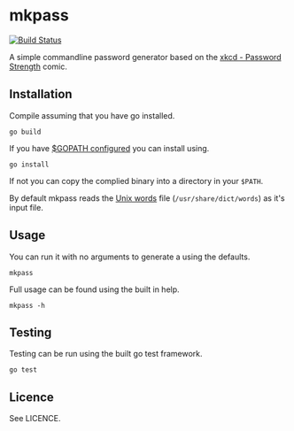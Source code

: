 mkpass
======


[![Build Status](https://travis-ci.org/andytom/mkpass.svg?branch=master)](https://travis-ci.org/andytom/mkpass)

A simple commandline password generator based on the
[xkcd - Password Strength](https://xkcd.com/936/) comic.

Installation
------------

Compile assuming that you have go installed.

``
go build
``

If you have [$GOPATH configured](https://golang.org/doc/code.html#GOPATH) you
can install using.

``
go install
``

If not you can copy the complied binary into a directory in your ``$PATH``.

By default mkpass reads the [Unix words](https://en.wikipedia.org/wiki/Words_%28Unix%29)
file (``/usr/share/dict/words``) as it's input file.

Usage
-----

You can run it with no arguments to generate a using the defaults.

``
mkpass
``

Full usage can be found using the built in help.

``
mkpass -h
``

Testing
-------

Testing can be run using the built go test framework.

``
go test
``

Licence
-------

See LICENCE.
